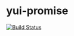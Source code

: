 yui-promise
===========

[![Build Status](https://travis-ci.org/juandopazo/yui-promise.png)](https://travis-ci.org/juandopazo/yui-promise)
